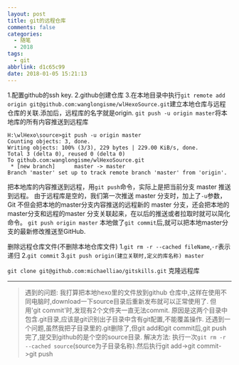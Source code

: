 ```yaml
---
layout: post
title: git的远程仓库
comments: false
categories:
  - 随笔
  - 2018
tags:
  - git
abbrlink: d1c65c99
date: 2018-01-05 15:21:13
---
```


1.配置github的ssh key.
2.github创建仓库
3.在本地目录中执行`git remote add origin git@github.com:wanglongisme/wlHexoSource.git`建立本地仓库与远程仓库的关联.添加后，远程库的名字就是origin.
`git push -u origin master`将本地库的所有内容推送到远程库
```
H:\wlHexo\source>git push -u origin master
Counting objects: 3, done.
Writing objects: 100% (3/3), 229 bytes | 229.00 KiB/s, done.
Total 3 (delta 0), reused 0 (delta 0)
To github.com:wanglongisme/wlHexoSource.git
 * [new branch]      master -> master
Branch 'master' set up to track remote branch 'master' from 'origin'.
```
把本地库的内容推送到远程，用`git push`命令，实际上是把当前分支 master 推送到远程。
由于远程库是空的，我们第一次推送 master 分支时，加上了`-u`参数，Git 不但会把本地的master分支内容推送的远程新的 master 分支，还会把本地的master分支和远程的master 分支关联起来，在以后的推送或者拉取时就可以简化命令。
`git push origin master` 本地做了`git commit`后,就可以把本地master分支的最新修改推送至GitHub.

删除远程仓库文件(不删除本地仓库文件)
1.`git rm -r --cached fileName`,`-r`表示递归
2.`git commit`
3.`git push origin(建立关联时,定义的库名称) master`

`git clone git@github.com:michaelliao/gitskills.git` 克隆远程库

---
>遇到的问题:
>我打算把本地hexo里的文件放到github 仓库中,这样在使用不同电脑时,download一下source目录后重新发布就可以正常使用了.
>但用'git commit'时,发现有2个文件夹一直无法commit.
>原因是这两个目录中包含.git目录,应该是git识别出子目录中含有git配置,不能覆盖操作. 
还遇到一个问题,虽然我把子目录里的.git删除了,但git add和git commit后,git push完了,提交到github的是个空的source目录.
解决方法: 执行一次`git rm -r --cached source`(source为子目录名称).然后执行git add->git commit->git push

